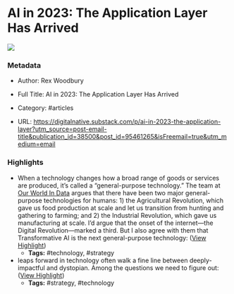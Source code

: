 # AI in 2023: The Application Layer Has Arrived

![](https://substackcdn.com/image/fetch/w_1200,h_600,c_limit,f_jpg,q_auto:good,fl_progressive:steep/https%3A%2F%2Fsubstack-post-media.s3.amazonaws.com%2Fpublic%2Fimages%2F127a6425-7be9-4e36-acb2-d226d48c1c23_1013x797.png)

### Metadata

- Author: Rex Woodbury
- Full Title: AI in 2023: The Application Layer Has Arrived
- Category: #articles


- URL: https://digitalnative.substack.com/p/ai-in-2023-the-application-layer?utm_source=post-email-title&publication_id=38500&post_id=95461265&isFreemail=true&utm_medium=email

### Highlights

- When a technology changes how a broad range of goods or services are produced, it’s called a “general-purpose technology.” The team at [Our World In Data](https://ourworldindata.org/brief-history-of-ai) argues that there have been two major general-purpose technologies for humans: 1) the Agricultural Revolution, which gave us food production at scale and let us transition from hunting and gathering to farming; and 2) the Industrial Revolution, which gave us manufacturing at scale. I’d argue that the onset of the internet—the Digital Revolution—marked a third. But I also agree with them that Transformative AI is the next general-purpose technology:
  [](https://substackcdn.com/image/fetch/f_auto,q_auto:good,fl_progressive:steep/https%3A%2F%2Fbucketeer-e05bbc84-baa3-437e-9518-adb32be77984.s3.amazonaws.com%2Fpublic%2Fimages%2Fde0f5e94-dbe4-4f22-8f70-7567a0d27f97_2710x193.png) ([View Highlight](https://read.readwise.io/read/01gps6x7eabzb4fknvrw7qzk72))
    - **Tags:** #technology, #strategy
- leaps forward in technology often walk a fine line between deeply-impactful and dystopian. Among the questions we need to figure out: ([View Highlight](https://read.readwise.io/read/01gps6tspbhbn3qy10xfws2dqy))
    - **Tags:** #strategy, #technology
